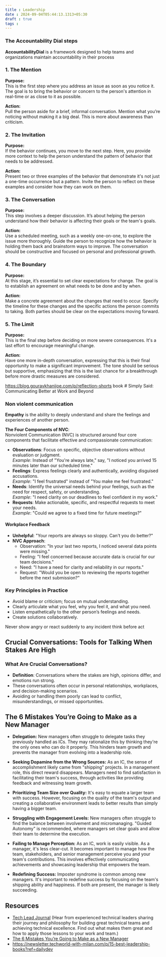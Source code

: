 ```yaml
---
title : Leadership
date : 2024-09-04T05:44:13.1313+05:30
draft : true
tags : 
---
```



### The Accountability Dial steps

**AccountabilityDial** is a framework designed to help teams and organizations maintain accountability in their process

### 1. The Mention

**Purpose:**  
This is the first step where you address an issue as soon as you notice it. The goal is to bring the behavior or concern to the person's attention in real-time or as close to it as possible.

**Action:**  
Pull the person aside for a brief, informal conversation. Mention what you’re noticing without making it a big deal. This is more about awareness than criticism.

### 2. The Invitation

**Purpose:**  
If the behavior continues, you move to the next step. Here, you provide more context to help the person understand the pattern of behavior that needs to be addressed.

**Action:**  
Present two or three examples of the behavior that demonstrate it's not just a one-time occurrence but a pattern. Invite the person to reflect on these examples and consider how they can work on them.

### 3. The Conversation

**Purpose:**  
This step involves a deeper discussion. It’s about helping the person understand how their behavior is affecting their goals or the team's goals.

**Action:**  
Use a scheduled meeting, such as a weekly one-on-one, to explore the issue more thoroughly. Guide the person to recognize how the behavior is holding them back and brainstorm ways to improve. The conversation should be constructive and focused on personal and professional growth.

### 4. The Boundary

**Purpose:**  
At this stage, it’s essential to set clear expectations for change. The goal is to establish an agreement on what needs to be done and by when.

**Action:**  
Make a concrete agreement about the changes that need to occur. Specify the timeline for these changes and the specific actions the person commits to taking. Both parties should be clear on the expectations moving forward.

### 5. The Limit

**Purpose:**  
This is the final step before deciding on more severe consequences. It's a last effort to encourage meaningful change.

**Action:**  
Have one more in-depth conversation, expressing that this is their final opportunity to make a significant improvement. The tone should be serious but supportive, emphasizing that this is the last chance for a breakthrough before more drastic measures are considered.


https://blog.gouravkhanijoe.com/p/reflection-shorts
book # Simply Said: Communicating Better at Work and Beyond



### Non violent communication

**Empathy** is the ability to deeply understand and share the feelings and experiences of another person.

**The Four Components of NVC**:  
Nonviolent Communication (NVC) is structured around four core components that facilitate effective and compassionate communication:

- **Observations**: Focus on specific, objective observations without evaluation or judgment.  
    _Example_: Instead of "You're always late," say, "I noticed you arrived 15 minutes later than our scheduled time."
- **Feelings**: Express feelings clearly and authentically, avoiding disguised accusations.  
    _Example_: "I feel frustrated" instead of "You make me feel frustrated."
- **Needs**: Identify the universal needs behind your feelings, such as the need for respect, safety, or understanding.  
    _Example_: "I need clarity on our deadlines to feel confident in my work."
- **Requests**: Make actionable, specific, and respectful requests to meet your needs.  
    _Example_: "Could we agree to a fixed time for future meetings?"

#### **Workplace Feedback**

- **Unhelpful**: "Your reports are always so sloppy. Can't you do better?"
- **NVC Approach**:
    - Observation: "In your last two reports, I noticed several data points were missing."
    - Feeling: "I feel concerned because accurate data is crucial for our team decisions."
    - Need: "I have a need for clarity and reliability in our reports."
    - Request: "Would you be open to reviewing the reports together before the next submission?"

### Key Principles in Practice
- Avoid blame or criticism; focus on mutual understanding.
- Clearly articulate what you feel, why you feel it, and what you need.
- Listen empathetically to the other person’s feelings and needs.
- Create solutions collaboratively.

Never show angry or react suddenly to any incident think before act

## Crucial Conversations: Tools for Talking When Stakes Are High

### **What Are Crucial Conversations?**

- **Definition**: Conversations where the stakes are high, opinions differ, and emotions run strong.
- These conversations often occur in personal relationships, workplaces, and decision-making scenarios.
- Avoiding or handling them poorly can lead to conflict, misunderstandings, or missed opportunities.




## The 6 Mistakes You’re Going to Make as a New Manager

- **Delegation:** New managers often struggle to delegate tasks they previously handled as ICs. They may rationalize this by thinking they're the only ones who can do it properly. This hinders team growth and prevents the manager from evolving into a leadership role.

- **Seeking Dopamine from the Wrong Sources:** As an IC, the sense of accomplishment likely came from "shipping" projects. In a management role, this direct reward disappears. Managers need to find satisfaction in facilitating their team's success, through activities like providing feedback and witnessing team growth.

- **Prioritizing Team Size over Quality:** It's easy to equate a larger team with success. However, focusing on the quality of the team's output and creating a collaborative environment leads to better results than simply having a bigger team.

- **Struggling with Engagement Levels:** New managers often struggle to find the balance between involvement and micromanaging. "Guided Autonomy" is recommended, where managers set clear goals and allow their team to determine the execution.

- **Failing to Manage Perception:** As an IC, work is easily visible. As a manager, it's less clear-cut. It becomes important to manage how the team, stakeholders, and senior management perceive you and your team's contributions. This involves effectively communicating achievements and showcasing leadership that empowers the team.

- **Redefining Success:** Imposter syndrome is common among new managers. It's important to redefine success by focusing on the team's shipping ability and happiness. If both are present, the manager is likely succeeding.









## Resources
- [Tech Lead Journal](https://www.youtube.com/@techleadjournal/videos)  (Hear from experienced technical leaders sharing their journey and philosophy for building great technical teams and achieving technical excellence. Find out what makes them great and how to apply those lessons to your work and team.)
- [The 6 Mistakes You’re Going to Make as a New Manager](https://terriblesoftware.org/2024/12/04/the-6-mistakes-youre-going-to-make-as-a-new-manager/) 
- https://newsletter.techworld-with-milan.com/p/15-best-leadership-books?ref=dailydev